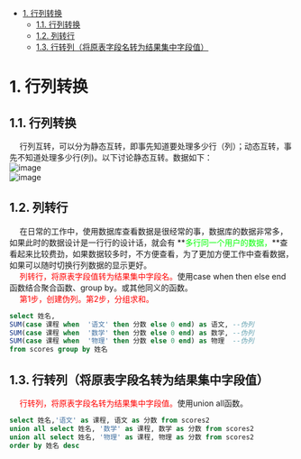 

<!-- TOC -->

- [1. 行列转换](#1-行列转换)
    - [1.1. 行列转换](#11-行列转换)
    - [1.2. 列转行](#12-列转行)
    - [1.3. 行转列（将原表字段名转为结果集中字段值）](#13-行转列将原表字段名转为结果集中字段值)

<!-- /TOC -->

# 1. 行列转换  
## 1.1. 行列转换  
&emsp; 行列互转，可以分为静态互转，即事先知道要处理多少行（列）；动态互转，事先不知道处理多少行(列)。以下讨论静态互转。数据如下：  
![image](https://gitee.com/wt1814/pic-host/raw/master/images/SQL/sql-9.png)  
![image](https://gitee.com/wt1814/pic-host/raw/master/images/SQL/sql-10.png)  

## 1.2. 列转行  
&emsp; 在日常的工作中，使用数据库查看数据是很经常的事，数据库的数据非常多，如果此时的数据设计是一行行的设计话，就会有 **<font color = "lime">多行同一个用户的数据，</font>**查看起来比较费劲，如果数据较多时，不方便查看，为了更加方便工作中查看数据，如果可以随时切换行列数据的显示更好。  
&emsp; <font color = "red">列转行，将原表字段值转为结果集中字段名。</font>使用case when then else end函数结合聚合函数、group by。或其他同义的函数。  
&emsp; <font color = "red">第1步，创建伪列。第2步，分组求和。</font>  

```sql
select 姓名,
SUM(case 课程 when  '语文' then 分数 else 0 end) as 语文, --伪列
SUM(case 课程 when  '数学' then 分数 else 0 end) as 数学, --伪列
SUM(case 课程 when  '物理' then 分数 else 0 end) as 物理  --伪列
from scores group by 姓名
```

## 1.3. 行转列（将原表字段名转为结果集中字段值）  
&emsp; <font color = "red">行转列，将原表字段名转为结果集中字段值。</font>使用union all函数。  

```sql
select 姓名,'语文' as 课程, 语文 as 分数 from scores2 
union all select 姓名, '数学' as 课程, 数学 as 分数 from scores2 
union all select 姓名, '物理' as 课程, 物理 as 分数 from scores2 
order by 姓名 desc
```